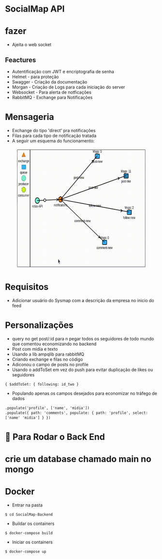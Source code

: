 SocialMap API
=========

# fazer
- Ajeita o web socket



## Feactures
<ul>
<li>Autentificação com JWT e encriptografia de senha</li>
<li>Helmet - para proteção</li>
<li>Swagger - Criação da documentação</li>
<li>Morgan - Criação de Logs para cada iniciação do server</li>
<li>Websocket - Para alerta de notficações</li>
<li>RabbitMQ - Exchange para Notificações</li>
</ul>

# Mensageria
- Exchange do tipo 'direct' pra notificações
- Filas para cada tipo de notificação tratada
- A seguir um esquema do funcionamento:
<p align="center">
<img width="450" style="border-radius: 5px" height="400" src="./midias/rabbit.gif" alt="Intro">
</p>

# Requisitos
- Adicionar usuário do Sysmap com a descrição da empresa no inicio do feed

# Personalizações
- query no get post/:id para n pegar todos os seguidores de todo mundo que comentou
economizando no backend
- Post com midia e texto
- Usando a lib ampqlib para rabbitMQ
- Criando exchange e filas no código
- Adiconou o campo de posts no profile
- Usando o addToSet em vez do push para evitar duplicação de likes ou seguidores
```
{ $addToSet: { following: id_two }
```
- Populando apenas os campos desejados para economizar no tráfego de dados
```
.populate('profile', ['name', 'midia'])
.populate({ path: 'comments', populate: { path: 'profile', select: ['name' 'midia'] } })
```

        
# 🎲 Para Rodar o Back End

# crie um database chamado main no mongo

# Docker
* Entrar na pasta
```shell
$ cd SocialMap-Backend
```
* Buildar os containers
```shell
$ docker-compose build
```

* Iniciar os containers
```shell
$ docker-compose up
```
